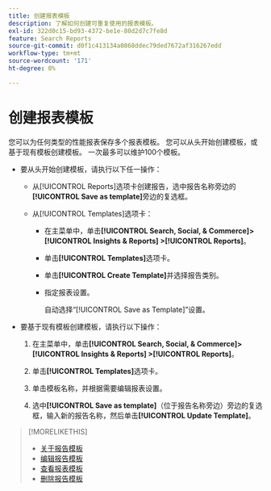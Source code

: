 ```yaml
---
title: 创建报表模板
description: 了解如何创建可重复使用的报表模板。
exl-id: 322d0c15-bd93-4372-be1e-80d2d7c7fe8d
feature: Search Reports
source-git-commit: d0f1c413134a0868ddec79ded7672af316267edd
workflow-type: tm+mt
source-wordcount: '171'
ht-degree: 0%

---
```


# 创建报表模板

您可以为任何类型的性能报表保存多个报表模板。 您可以从头开始创建模板，或基于现有模板创建模板。 一次最多可以维护100个模板。

* 要从头开始创建模板，请执行以下任一操作：

   * 从[!UICONTROL Reports]选项卡创建报告，选中报告名称旁边的&#x200B;**[!UICONTROL Save as template]**&#x200B;旁边的复选框。

   * 从[!UICONTROL Templates]选项卡：

      * 在主菜单中，单击&#x200B;**[!UICONTROL Search, Social, & Commerce]> [!UICONTROL Insights & Reports] >[!UICONTROL Reports]**。

      * 单击&#x200B;**[!UICONTROL Templates]**&#x200B;选项卡。

      * 单击&#x200B;**[!UICONTROL Create Template]**&#x200B;并选择报告类别。

      * 指定报表设置。

        自动选择“[!UICONTROL Save as Template]”设置。

* 要基于现有模板创建模板，请执行以下操作：

   1. 在主菜单中，单击&#x200B;**[!UICONTROL Search, Social, & Commerce]> [!UICONTROL Insights & Reports] >[!UICONTROL Reports]**。

   1. 单击&#x200B;**[!UICONTROL Templates]**&#x200B;选项卡。

   1. 单击模板名称，并根据需要编辑报表设置。

   1. 选中&#x200B;**[!UICONTROL Save as template]**（位于报告名称旁边）旁边的复选框，输入新的报告名称，然后单击&#x200B;**[!UICONTROL Update Template]**。

>[!MORELIKETHIS]
>
>* [关于报告模板](template-about.md)
>* [编辑报告模板](template-edit.md)
>* [查看报表模板](template-view.md)
>* [删除报告模板](template-delete.md)
